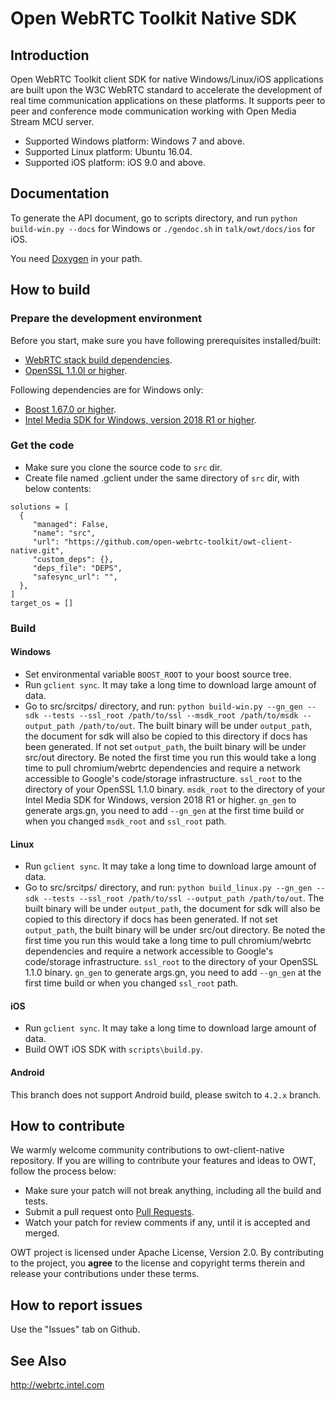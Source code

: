 # Open WebRTC Toolkit Native SDK

## Introduction
Open WebRTC Toolkit client SDK for native Windows/Linux/iOS applications are built upon the W3C WebRTC standard to accelerate the development of real time communication applications on these platforms. It supports peer to peer and conference mode communication working with Open Media Stream MCU server.

- Supported Windows platform: Windows 7 and above.
- Supported Linux platform: Ubuntu 16.04.
- Supported iOS platform: iOS 9.0 and above.

## Documentation
To generate the API document, go to scripts directory, and run `python build-win.py --docs` for Windows or `./gendoc.sh` in `talk/owt/docs/ios` for iOS.

You need [Doxygen](http://www.doxygen.nl/) in your path.

## How to build

### Prepare the development environment
Before you start, make sure you have following prerequisites installed/built:

- [WebRTC stack build dependencies](https://webrtc.googlesource.com/src/+/refs/heads/master/docs/native-code/development/prerequisite-sw/index.md).
- [OpenSSL 1.1.0l or higher](https://www.openssl.org/source/).

Following dependencies are for Windows only:

- [Boost 1.67.0 or higher](https://www.boost.org/users/download/).
- [Intel Media SDK for Windows, version 2018 R1 or higher](https://software.intel.com/en-us/media-sdk/choose-download/client).

### Get the code
- Make sure you clone the source code to `src` dir.
- Create file named .gclient under the same directory of `src` dir, with below contents:

```
solutions = [ 
  {  
     "managed": False,  
     "name": "src",  
     "url": "https://github.com/open-webrtc-toolkit/owt-client-native.git",  
     "custom_deps": {},  
     "deps_file": "DEPS",  
     "safesync_url": "",  
  },  
]  
target_os = []  
```

### Build
#### Windows
- Set environmental variable `BOOST_ROOT` to your boost source tree.
- Run `gclient sync`. It may take a long time to download large amount of data.
- Go to src/srcitps/ directory, and run: `python build-win.py --gn_gen --sdk --tests --ssl_root /path/to/ssl --msdk_root /path/to/msdk --output_path /path/to/out`. The built binary will be under `output_path`, the document for sdk will also be copied to this directory if docs has been generated. If not set `output_path`, the built binary will be under src/out directory. Be noted the first time you run this would take a long time to pull chromium/webrtc dependencies and require a network accessible to Google's code/storage infrastructure. `ssl_root` to the directory of your OpenSSL 1.1.0 binary. `msdk_root` to the directory of your Intel Media SDK for Windows, version 2018 R1 or higher. `gn_gen` to generate args.gn, you need to add `--gn_gen` at the first time build or when you changed `msdk_root` and `ssl_root` path.

#### Linux
- Run `gclient sync`. It may take a long time to download large amount of data.
- Go to src/srcitps/ directory, and run: `python build_linux.py --gn_gen --sdk --tests --ssl_root /path/to/ssl --output_path /path/to/out`. The built binary will be under `output_path`, the document for sdk will also be copied to this directory if docs has been generated. If not set `output_path`, the built binary will be under src/out directory. Be noted the first time you run this would take a long time to pull chromium/webrtc dependencies and require a network accessible to Google's code/storage infrastructure. `ssl_root` to the directory of your OpenSSL 1.1.0 binary. `gn_gen` to generate args.gn, you need to add `--gn_gen` at the first time build or when you changed `ssl_root` path.

#### iOS
- Run `gclient sync`. It may take a long time to download large amount of data.
- Build OWT iOS SDK with `scripts\build.py`.

#### Android
This branch does not support Android build, please switch to `4.2.x` branch.


## How to contribute
We warmly welcome community contributions to owt-client-native repository. If you are willing to contribute your features and ideas to OWT, follow the process below:

- Make sure your patch will not break anything, including all the build and tests.
- Submit a pull request onto [Pull Requests](https://github.com/open-webrtc-toolkit/owt-client-native/pulls).
- Watch your patch for review comments if any, until it is accepted and merged.

OWT project is licensed under Apache License, Version 2.0. By contributing to the project, you **agree** to the license and copyright terms therein and release your contributions under these terms.

## How to report issues
Use the "Issues" tab on Github.

## See Also
http://webrtc.intel.com

